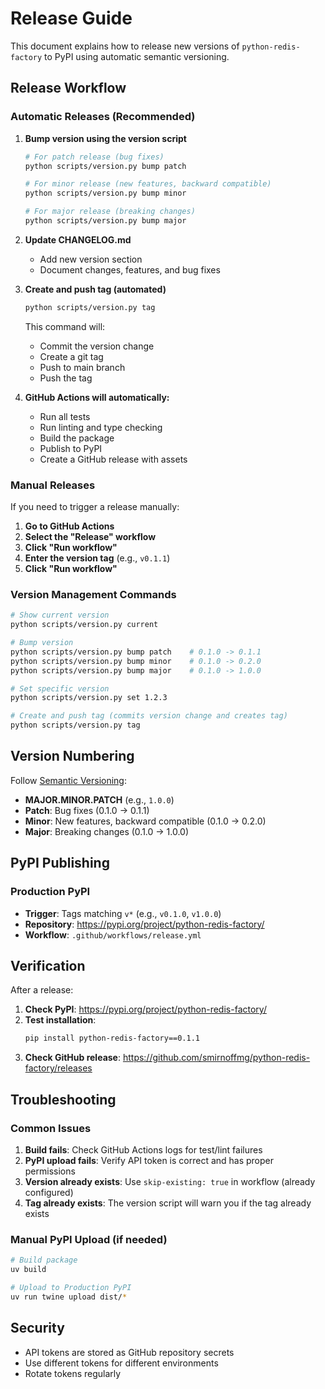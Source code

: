 # Release Guide

This document explains how to release new versions of `python-redis-factory` to PyPI using automatic semantic versioning.

## Release Workflow

### Automatic Releases (Recommended)

1. **Bump version using the version script**
   ```bash
   # For patch release (bug fixes)
   python scripts/version.py bump patch
   
   # For minor release (new features, backward compatible)
   python scripts/version.py bump minor
   
   # For major release (breaking changes)
   python scripts/version.py bump major
   ```

2. **Update CHANGELOG.md**
   - Add new version section
   - Document changes, features, and bug fixes

3. **Create and push tag (automated)**
   ```bash
   python scripts/version.py tag
   ```
   
   This command will:
   - Commit the version change
   - Create a git tag
   - Push to main branch
   - Push the tag

4. **GitHub Actions will automatically:**
   - Run all tests
   - Run linting and type checking
   - Build the package
   - Publish to PyPI
   - Create a GitHub release with assets

### Manual Releases

If you need to trigger a release manually:

1. **Go to GitHub Actions**
2. **Select the "Release" workflow**
3. **Click "Run workflow"**
4. **Enter the version tag** (e.g., `v0.1.1`)
5. **Click "Run workflow"**

### Version Management Commands

```bash
# Show current version
python scripts/version.py current

# Bump version
python scripts/version.py bump patch    # 0.1.0 -> 0.1.1
python scripts/version.py bump minor    # 0.1.0 -> 0.2.0
python scripts/version.py bump major    # 0.1.0 -> 1.0.0

# Set specific version
python scripts/version.py set 1.2.3

# Create and push tag (commits version change and creates tag)
python scripts/version.py tag
```

## Version Numbering

Follow [Semantic Versioning](https://semver.org/):

- **MAJOR.MINOR.PATCH** (e.g., `1.0.0`)
- **Patch**: Bug fixes (0.1.0 → 0.1.1)
- **Minor**: New features, backward compatible (0.1.0 → 0.2.0)
- **Major**: Breaking changes (0.1.0 → 1.0.0)

## PyPI Publishing

### Production PyPI
- **Trigger**: Tags matching `v*` (e.g., `v0.1.0`, `v1.0.0`)
- **Repository**: https://pypi.org/project/python-redis-factory/
- **Workflow**: `.github/workflows/release.yml`

## Verification

After a release:

1. **Check PyPI**: https://pypi.org/project/python-redis-factory/
2. **Test installation**:
   ```bash
   pip install python-redis-factory==0.1.1
   ```
3. **Check GitHub release**: https://github.com/smirnoffmg/python-redis-factory/releases

## Troubleshooting

### Common Issues

1. **Build fails**: Check GitHub Actions logs for test/lint failures
2. **PyPI upload fails**: Verify API token is correct and has proper permissions
3. **Version already exists**: Use `skip-existing: true` in workflow (already configured)
4. **Tag already exists**: The version script will warn you if the tag already exists

### Manual PyPI Upload (if needed)

```bash
# Build package
uv build

# Upload to Production PyPI
uv run twine upload dist/*
```

## Security

- API tokens are stored as GitHub repository secrets
- Use different tokens for different environments
- Rotate tokens regularly 
